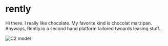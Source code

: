 # rently

Hi there. I really like chocolate. My favorite kind is chocolat marzipan. Anyways, Rently.io a second hand platform tailored twoards leasing stuff...

![C2 model](https://i.imgur.com/KEhA9Dx.jpg)
